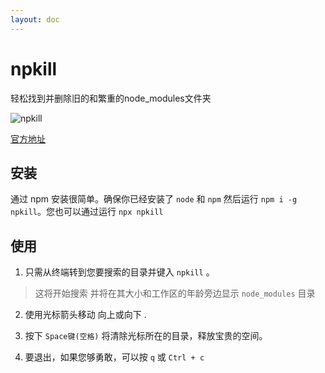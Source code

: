 ```yaml
---
layout: doc
---
```


# npkill

  轻松找到并删除旧的和繁重的node_modules文件夹

  ![npkill](/npkill_01.png)

  [官方地址](https://npkill.js.org/)

## 安装

  通过 npm 安装很简单。确保你已经安装了 `node` 和 `npm` 然后运行 `​​npm i -g npkill`。您也可以通过运行 `npx npkill`

## 使用

  1. 只需从终端转到您要搜索的目录并键入 `npkill` 。
  
  > 这将开始搜索 并将在其大小和工作区的年龄旁边显示 `node_modules` 目录

  2. 使用光标箭头移动 向上或向下 .

  3. 按下 `Space键(空格)` 将清除光标所在的目录，释放宝贵的空间。

  4. 要退出，如果您够勇敢，可以按 `q` 或 `Ctrl + c`